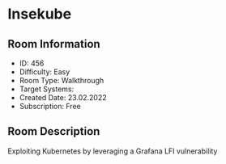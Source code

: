 ﻿# Insekube

## Room Information
- ID: 456
- Difficulty: Easy
- Room Type: Walkthrough
- Target Systems: 
- Created Date: 23.02.2022
- Subscription: Free

## Room Description
Exploiting Kubernetes by leveraging a Grafana LFI vulnerability
